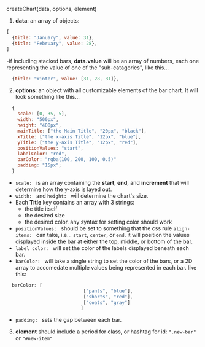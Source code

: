 createChart(data, options, element) 

1. **data**: an array of objects:

  ```javascript
  [
    {title: "January", value: 31},
    {title: "February", value: 28},
  ]
  ```

  -if including stacked bars, **data.value** will be an array of numbers, each one representing the value
  of one of the "sub-catagories", like this...

  ```javascript
    {title: "Winter", value: [31, 28, 31]},
  ```
2. **options**: an object with all customizable elements of the bar chart. It will look something like this...

```javascript
  {
    scale: [0, 35, 5],
    width: "500px",
    height: "400px",
    mainTitle: ["the Main Title", "20px", "black"],
    xTitle: ["the x-axis Title", "12px", "blue"],
    yTitle: ["the y-axis Title", "12px", "red"],
    positionValues: "start",
    labelColor: "red",
    barColor: "rgba(100, 200, 100, 0.5)"
    padding: "15px";
  }
```
  * `scale: ` is an array containing the **start**, **end**, and **increment** that will determine how the y-axis is layed out.
  * `width: ` and `height: ` will determine the chart's size.
  * Each **Title** key contains an array with 3 strings: 
    - the title itself
    - the desired size
    - the desired color. any syntax for setting color should work
  * `positionValues: ` should be set to something that the css rule `align-items: ` can take, i.e... `start`, `center`, or `end`. it will position the values displayed inside the bar at either the top, middle, or bottom of the bar.
  * `label color: ` will set the color of the labels displayed beneath each bar.
  * `barColor: ` will take a single string to set the color of the bars, or a 2D array to accomedate multiple values being represented in each bar. like this:
  ```javascript
    barColor: [
                              ["pants", "blue"],
                              ["shorts", "red"],
                              ["coats", "gray"]                        
                             ]
  ```
  * `padding: ` sets the gap between each bar.

3. **element** should include a period for class, or hashtag for id: `".new-bar"` or `"#new-item"`
